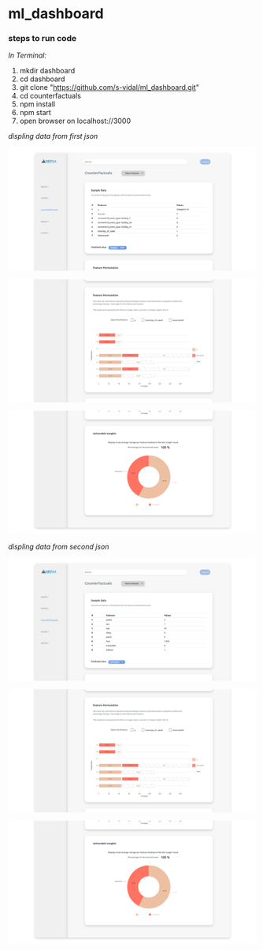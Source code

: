 # ml_dashboard

### steps to run code

_In Terminal:_

1.  mkdir dashboard
2.  cd dashboard
3.  git clone "https://github.com/s-vidal/ml_dashboard.git"
4.  cd counterfactuals
5.  npm install
6.  npm start
7.  open browser on localhost://3000

_displing data from first json_

![alt text](./counterfactuals/demo/dataset1_1.png)

![alt text](./counterfactuals/demo/dataset1_2.png)

![alt text](./counterfactuals/demo/dataset1_3.png)

_displing data from second json_

![alt text](./counterfactuals/demo/dataset2_1.png)

![alt text](./counterfactuals/demo/dataset1_2.png)

![alt text](./counterfactuals/demo/dataset1_3.png)
